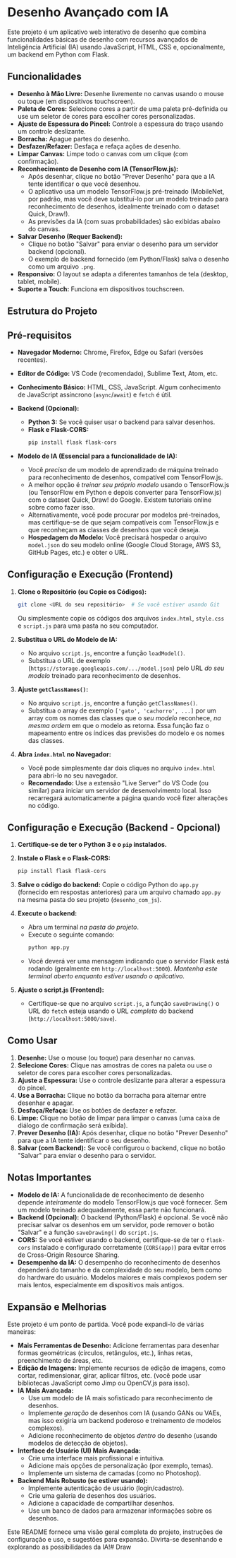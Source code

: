 # Desenho Avançado com IA

Este projeto é um aplicativo web interativo de desenho que combina funcionalidades básicas de desenho com recursos avançados de Inteligência Artificial (IA) usando JavaScript, HTML, CSS e, opcionalmente, um backend em Python com Flask.

## Funcionalidades

*   **Desenho à Mão Livre:** Desenhe livremente no canvas usando o mouse ou toque (em dispositivos touchscreen).
*   **Paleta de Cores:** Selecione cores a partir de uma paleta pré-definida ou use um seletor de cores para escolher cores personalizadas.
*   **Ajuste de Espessura do Pincel:** Controle a espessura do traço usando um controle deslizante.
*   **Borracha:** Apague partes do desenho.
*   **Desfazer/Refazer:** Desfaça e refaça ações de desenho.
*   **Limpar Canvas:** Limpe todo o canvas com um clique (com confirmação).
*   **Reconhecimento de Desenho com IA (TensorFlow.js):**
    *   Após desenhar, clique no botão "Prever Desenho" para que a IA tente identificar o que você desenhou.
    *   O aplicativo usa um modelo TensorFlow.js pré-treinado (MobileNet, por padrão, mas você deve substituí-lo por um modelo treinado para reconhecimento de desenhos, idealmente treinado com o dataset Quick, Draw!).
    *   As previsões da IA (com suas probabilidades) são exibidas abaixo do canvas.
*   **Salvar Desenho (Requer Backend):**
    *   Clique no botão "Salvar" para enviar o desenho para um servidor backend (opcional).
    *   O exemplo de backend fornecido (em Python/Flask) salva o desenho como um arquivo `.png`.
*   **Responsivo:** O layout se adapta a diferentes tamanhos de tela (desktop, tablet, mobile).
*   **Suporte a Touch:** Funciona em dispositivos touchscreen.

## Estrutura do Projeto


## Pré-requisitos

*   **Navegador Moderno:**  Chrome, Firefox, Edge ou Safari (versões recentes).
*   **Editor de Código:**  VS Code (recomendado), Sublime Text, Atom, etc.
*   **Conhecimento Básico:**  HTML, CSS, JavaScript.  Algum conhecimento de JavaScript assíncrono (`async`/`await`) e `fetch` é útil.
* **Backend (Opcional):**
    * **Python 3:** Se você quiser usar o backend para salvar desenhos.
    * **Flask e Flask-CORS:**
        ```bash
        pip install flask flask-cors
        ```

* **Modelo de IA (Essencial para a funcionalidade de IA):**
  * Você *precisa* de um modelo de aprendizado de máquina treinado para reconhecimento de desenhos, compatível com TensorFlow.js.
  * A melhor opção é *treinar seu próprio modelo* usando o TensorFlow.js (ou TensorFlow em Python e depois converter para TensorFlow.js) com o dataset Quick, Draw! do Google. Existem tutoriais online sobre como fazer isso.
  * Alternativamente, você pode procurar por modelos pré-treinados, mas certifique-se de que sejam compatíveis com TensorFlow.js e que reconheçam as classes de desenhos que você deseja.
  * **Hospedagem do Modelo:** Você precisará hospedar o arquivo `model.json` do seu modelo online (Google Cloud Storage, AWS S3, GitHub Pages, etc.) e obter o URL.

## Configuração e Execução (Frontend)

1.  **Clone o Repositório (ou Copie os Códigos):**
    ```bash
    git clone <URL do seu repositório>  # Se você estiver usando Git
    ```
    Ou simplesmente copie os códigos dos arquivos `index.html`, `style.css` e `script.js` para uma pasta no seu computador.

2.  **Substitua o URL do Modelo de IA:**
    *   No arquivo `script.js`, encontre a função `loadModel()`.
    *   Substitua o URL de exemplo (`https://storage.googleapis.com/.../model.json`) pelo URL *do seu modelo* treinado para reconhecimento de desenhos.

3.  **Ajuste `getClassNames()`:**
    *   No arquivo `script.js`, encontre a função `getClassNames()`.
    *   Substitua o array de exemplo `['gato', 'cachorro', ...]` por um array com os nomes das classes que o *seu modelo* reconhece, *na mesma ordem* em que o modelo as retorna.  Essa função faz o mapeamento entre os índices das previsões do modelo e os nomes das classes.

4.  **Abra `index.html` no Navegador:**
    *   Você pode simplesmente dar dois cliques no arquivo `index.html` para abri-lo no seu navegador.
    *   **Recomendado:** Use a extensão "Live Server" do VS Code (ou similar) para iniciar um servidor de desenvolvimento local.  Isso recarregará automaticamente a página quando você fizer alterações no código.

## Configuração e Execução (Backend - Opcional)

1.  **Certifique-se de ter o Python 3 e o `pip` instalados.**

2.  **Instale o Flask e o Flask-CORS:**
    ```bash
    pip install flask flask-cors
    ```

3.  **Salve o código do backend:**  Copie o código Python do `app.py` (fornecido em respostas anteriores) para um arquivo chamado `app.py` na mesma pasta do seu projeto (`desenho_com_js`).

4.  **Execute o backend:**
    *   Abra um terminal *na pasta do projeto*.
    *   Execute o seguinte comando:
        ```bash
        python app.py
        ```
    *   Você deverá ver uma mensagem indicando que o servidor Flask está rodando (geralmente em `http://localhost:5000`).  *Mantenha este terminal aberto enquanto estiver usando o aplicativo.*

5. **Ajuste o script.js (Frontend):**
   *  Certifique-se que no arquivo `script.js`, a função `saveDrawing()` o URL do `fetch` esteja usando o URL *completo* do backend (`http://localhost:5000/save`).

## Como Usar

1.  **Desenhe:** Use o mouse (ou toque) para desenhar no canvas.
2.  **Selecione Cores:** Clique nas amostras de cores na paleta ou use o seletor de cores para escolher cores personalizadas.
3.  **Ajuste a Espessura:** Use o controle deslizante para alterar a espessura do pincel.
4.  **Use a Borracha:** Clique no botão da borracha para alternar entre desenhar e apagar.
5.  **Desfaça/Refaça:** Use os botões de desfazer e refazer.
6.  **Limpe:** Clique no botão de limpar para limpar o canvas (uma caixa de diálogo de confirmação será exibida).
7.  **Prever Desenho (IA):** Após desenhar, clique no botão "Prever Desenho" para que a IA tente identificar o seu desenho.
8.  **Salvar (com Backend):** Se você configurou o backend, clique no botão "Salvar" para enviar o desenho para o servidor.

## Notas Importantes

*   **Modelo de IA:** A funcionalidade de reconhecimento de desenho depende *inteiramente* do modelo TensorFlow.js que você fornecer.  Sem um modelo treinado adequadamente, essa parte não funcionará.
*   **Backend (Opcional):** O backend (Python/Flask) é opcional.  Se você não precisar salvar os desenhos em um servidor, pode remover o botão "Salvar" e a função `saveDrawing()` do `script.js`.
*   **CORS:** Se você estiver usando o backend, certifique-se de ter o `flask-cors` instalado e configurado corretamente (`CORS(app)`) para evitar erros de Cross-Origin Resource Sharing.
* **Desempenho da IA:** O desempenho do reconhecimento de desenhos dependerá do tamanho e da complexidade do seu modelo, bem como do hardware do usuário. Modelos maiores e mais complexos podem ser mais lentos, especialmente em dispositivos mais antigos.

## Expansão e Melhorias

Este projeto é um ponto de partida.  Você pode expandi-lo de várias maneiras:

*   **Mais Ferramentas de Desenho:** Adicione ferramentas para desenhar formas geométricas (círculos, retângulos, etc.), linhas retas, preenchimento de áreas, etc.
*   **Edição de Imagens:** Implemente recursos de edição de imagens, como cortar, redimensionar, girar, aplicar filtros, etc. (você pode usar bibliotecas JavaScript como Jimp ou OpenCV.js para isso).
*   **IA Mais Avançada:**
    *   Use um modelo de IA mais sofisticado para reconhecimento de desenhos.
    *   Implemente *geração* de desenhos com IA (usando GANs ou VAEs, mas isso exigiria um backend poderoso e treinamento de modelos complexos).
    *   Adicione reconhecimento de objetos *dentro* do desenho (usando modelos de detecção de objetos).
*   **Interface de Usuário (UI) Mais Avançada:**
    *   Crie uma interface mais profissional e intuitiva.
    *   Adicione mais opções de personalização (por exemplo, temas).
    *   Implemente um sistema de camadas (como no Photoshop).
* **Backend Mais Robusto (se estiver usando):**
    * Implemente autenticação de usuário (login/cadastro).
    * Crie uma galeria de desenhos dos usuários.
    * Adicione a capacidade de compartilhar desenhos.
    * Use um banco de dados para armazenar informações sobre os desenhos.

Este README fornece uma visão geral completa do projeto, instruções de configuração e uso, e sugestões para expansão.  Divirta-se desenhando e explorando as possibilidades da IA!#   D r a w  
 
